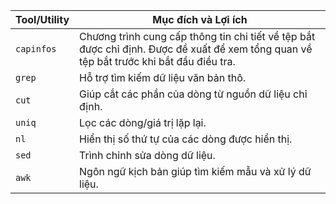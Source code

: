 | Tool/Utility | Mục đích và Lợi ích |
|--------------|----------------------|
| `capinfos`   | Chương trình cung cấp thông tin chi tiết về tệp bắt được chỉ định. Được đề xuất để xem tổng quan về tệp bắt trước khi bắt đầu điều tra. |
| `grep`       | Hỗ trợ tìm kiếm dữ liệu văn bản thô. |
| `cut`        | Giúp cắt các phần của dòng từ nguồn dữ liệu chỉ định. |
| `uniq`       | Lọc các dòng/giá trị lặp lại. |
| `nl`         | Hiển thị số thứ tự của các dòng được hiển thị. |
| `sed`        | Trình chỉnh sửa dòng dữ liệu. |
| `awk`        | Ngôn ngữ kịch bản giúp tìm kiếm mẫu và xử lý dữ liệu. |
